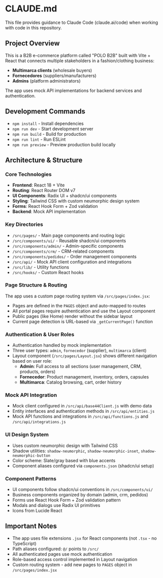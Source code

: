 # CLAUDE.md

This file provides guidance to Claude Code (claude.ai/code) when working with code in this repository.

## Project Overview

This is a B2B e-commerce platform called "POLO B2B" built with Vite + React that connects multiple stakeholders in a fashion/clothing business:
- **Multimarca clients** (wholesale buyers)
- **Fornecedores** (suppliers/manufacturers)
- **Admins** (platform administrators)

The app uses mock API implementations for backend services and authentication.

## Development Commands

- `npm install` - Install dependencies
- `npm run dev` - Start development server
- `npm run build` - Build for production
- `npm run lint` - Run ESLint
- `npm run preview` - Preview production build locally

## Architecture & Structure

### Core Technologies
- **Frontend**: React 18 + Vite
- **Routing**: React Router DOM v7
- **UI Components**: Radix UI + shadcn/ui components
- **Styling**: Tailwind CSS with custom neumorphic design system
- **Forms**: React Hook Form + Zod validation
- **Backend**: Mock API implementation

### Key Directories
- `/src/pages/` - Main page components and routing logic
- `/src/components/ui/` - Reusable shadcn/ui components
- `/src/components/admin/` - Admin-specific components
- `/src/components/crm/` - CRM-related components
- `/src/components/pedidos/` - Order management components
- `/src/api/` - Mock API client configuration and integrations
- `/src/lib/` - Utility functions
- `/src/hooks/` - Custom React hooks

### Page Structure & Routing
The app uses a custom page routing system via `/src/pages/index.jsx`:
- Pages are defined in the `PAGES` object and auto-mapped to routes
- All portal pages require authentication and use the Layout component
- Public pages (like Home) render without the sidebar layout
- Current page detection is URL-based via `_getCurrentPage()` function

### Authentication & User Roles
- Authentication handled by mock implementation
- Three user types: `admin`, `fornecedor` (supplier), `multimarca` (client)
- Layout component (`/src/pages/Layout.jsx`) shows different navigation based on user role:
  - **Admin**: Full access to all sections (user management, CRM, products, orders)
  - **Fornecedor**: Product management, inventory, orders, capsules
  - **Multimarca**: Catalog browsing, cart, order history

### Mock API Integration
- Mock client configured in `/src/api/base44Client.js` with demo data
- Entity interfaces and authentication methods in `/src/api/entities.js`
- Mock API functions and integrations in `/src/api/functions.js` and `/src/api/integrations.js`

### UI Design System
- Uses custom neumorphic design with Tailwind CSS
- Shadow utilities: `shadow-neumorphic`, `shadow-neumorphic-inset`, `shadow-neumorphic-button`
- Color scheme: Slate/gray based with blue accents
- Component aliases configured via `components.json` (shadcn/ui setup)

### Component Patterns
- UI components follow shadcn/ui conventions in `/src/components/ui/`
- Business components organized by domain (admin, crm, pedidos)
- Forms use React Hook Form + Zod validation pattern
- Modals and dialogs use Radix UI primitives
- Icons from Lucide React

## Important Notes

- The app uses file extensions `.jsx` for React components (not `.tsx` - no TypeScript)
- Path aliases configured: `@/` points to `/src/`
- All authenticated pages use mock authentication
- Role-based access control implemented in Layout navigation
- Custom routing system - add new pages to `PAGES` object in `/src/pages/index.jsx`